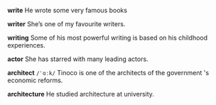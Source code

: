 **write** 
He wrote some very famous books

**writer** 
She’s one of my favourite writers.

**writing** 
Some of his most powerful writing is based on his childhood experiences.

**actor**
She has starred with many leading actors.

**architect**
`/ˈɑːk/`
Tinoco is one of the architects of the government 's economic reforms.

**architecture**
He studied architecture at university.